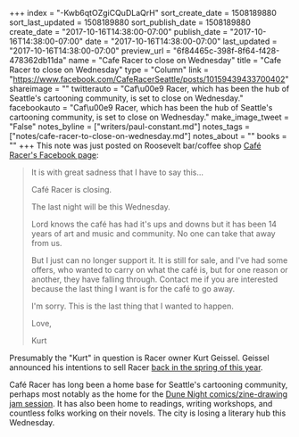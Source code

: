 +++
index = "-Kwb6qtOZgiCQuDLaQrH"
sort_create_date = 1508189880
sort_last_updated = 1508189880
sort_publish_date = 1508189880
create_date = "2017-10-16T14:38:00-07:00"
publish_date = "2017-10-16T14:38:00-07:00"
date = "2017-10-16T14:38:00-07:00"
last_updated = "2017-10-16T14:38:00-07:00"
preview_url = "6f84465c-398f-8f64-f428-478362db11da"
name = "Cafe Racer to close on Wednesday"
title = "Cafe Racer to close on Wednesday"
type = "Column"
link = "https://www.facebook.com/CafeRacerSeattle/posts/10159439433700402"
shareimage = ""
twitterauto = "Caf\u00e9 Racer, which has been the hub of Seattle's cartooning community, is set to close on Wednesday."
facebookauto = "Caf\u00e9 Racer, which has been the hub of Seattle's cartooning community, is set to close on Wednesday."
make_image_tweet = "False"
notes_byline = ["writers/paul-constant.md"]
notes_tags = ["notes/cafe-racer-to-close-on-wednesday.md"]
notes_about = ""
books = ""
+++
This note was just posted on Roosevelt bar/coffee shop [Café Racer's Facebook page](https://www.facebook.com/CafeRacerSeattle/posts/10159439433700402):

<blockquote><p class="noindent">It is with great sadness that I have to say this...</p>

<p class="noindent">Café Racer is closing.</p>

<p class="noindent">The last night will be this Wednesday.</p>

<p class="noindent">Lord knows the café has had it's ups and downs but it has been 14 years of art and music and community. No one can take that away from us.</p>

<p class="noindent">But I just can no longer support it. It is still for sale, and I've had some offers, who wanted to carry on what the café is, but for one reason or another, they have falling through. Contact me if you are interested because the last thing I want is for the café to go away.</p>

<p class="noindent">I'm sorry. This is the last thing that I wanted to happen.</p>

<p class="noindent">Love,</p>
<p class="noindent">Kurt</p></blockquote>

Presumably the "Kurt" in question is Racer owner Kurt Geissel. Geissel announced his intentions to sell Racer [back in the spring of this year](http://www.king5.com/news/local/seattle/after-12-years-owner-puts-caf-racer-up-for-sale/422664518).

Café Racer has long been a home base for Seattle's cartooning community, perhaps most notably as the home for the [Dune Night comics/zine-drawing jam session](http://www.cityartsonline.com/articles/dune-zine-and-drawing-jam-cafe-racer). It has also been home to readings, writing workshops, and countless folks working on their novels. The city is losing a literary hub this Wednesday.